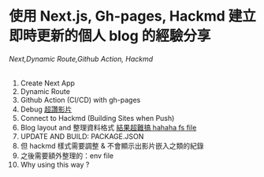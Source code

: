 
# 使用 Next.js, Gh-pages, Hackmd 建立即時更新的個人 blog 的經驗分享
###### Next,Dynamic Route,Github Action, Hackmd


1. Create Next App
2. Dynamic Route
3. Github Action (CI/CD) with gh-pages 
4. Debug [超讚影片](https://www.youtube.com/watch?v=yRz8D_oJMWQ)
5. Connect to Hackmd (Building Sites when Push)
6. Blog layout and 整理資料格式 [結果超難搞 hahaha fs file](https://github.com/vercel/next.js/issues/7755)
7. UPDATE AND BUILD: PACKAGE.JSON
8. 但 hackmd 樣式需要調整 & 不會顯示出影片嵌入之類的紀錄
9. 之後需要額外整理的：env file
10. Why using this way ?